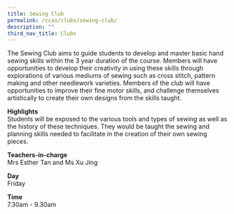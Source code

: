 ```yaml
---
title: Sewing Club
permalink: /ccas/clubs/sewing-club/
description: ""
third_nav_title: Clubs
---
```

<p>The Sewing Club aims to guide students to develop and master basic hand sewing skills within the 3 year duration of the course. Members will have opportunities to develop their creativity in using these skills through explorations of various mediums of sewing such as cross stitch, pattern making and other needlework varieties. Members of the club will have opportunities to improve their fine motor skills, and challenge themselves artistically to create their own designs from the skills taught.</p>
<p><strong>Highlights<br /></strong>Students will be exposed to the various tools and types of sewing as well as the history of these techniques. They would be taught the sewing and planning skills needed to facilitate in the creation of their own sewing pieces.
</p>
<p><strong>Teachers-in-charge<br /></strong>Mrs Esther Tan and Ms Xu Jing
</p>
<p><strong>Day<br /></strong>Friday</p>
<p><strong>Time<br /></strong>7.30am - 9.30am</p>